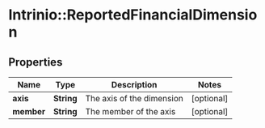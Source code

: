 # Intrinio::ReportedFinancialDimension

## Properties
Name | Type | Description | Notes
------------ | ------------- | ------------- | -------------
**axis** | **String** | The axis of the dimension | [optional] 
**member** | **String** | The member of the axis | [optional] 


